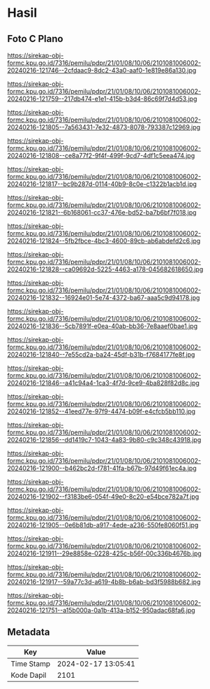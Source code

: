 # Hasil

## Foto C Plano

https://sirekap-obj-formc.kpu.go.id/7316/pemilu/pdpr/21/01/08/10/06/2101081006002-20240216-121746--2cfdaac9-8dc2-43a0-aaf0-1e819e86a130.jpg

https://sirekap-obj-formc.kpu.go.id/7316/pemilu/pdpr/21/01/08/10/06/2101081006002-20240216-121759--217db474-e1e1-415b-b3d4-86c69f7d4d53.jpg

https://sirekap-obj-formc.kpu.go.id/7316/pemilu/pdpr/21/01/08/10/06/2101081006002-20240216-121805--7a563431-7e32-4873-8078-793387c12969.jpg

https://sirekap-obj-formc.kpu.go.id/7316/pemilu/pdpr/21/01/08/10/06/2101081006002-20240216-121808--ce8a77f2-9f4f-499f-9cd7-4df1c5eea474.jpg

https://sirekap-obj-formc.kpu.go.id/7316/pemilu/pdpr/21/01/08/10/06/2101081006002-20240216-121817--bc9b287d-0114-40b9-8c0e-c1322b1acb1d.jpg

https://sirekap-obj-formc.kpu.go.id/7316/pemilu/pdpr/21/01/08/10/06/2101081006002-20240216-121821--6b168061-cc37-476e-bd52-ba7b6bf7f018.jpg

https://sirekap-obj-formc.kpu.go.id/7316/pemilu/pdpr/21/01/08/10/06/2101081006002-20240216-121824--5fb2fbce-4bc3-4600-89cb-ab6abdefd2c6.jpg

https://sirekap-obj-formc.kpu.go.id/7316/pemilu/pdpr/21/01/08/10/06/2101081006002-20240216-121828--ca09692d-5225-4463-a178-045682618650.jpg

https://sirekap-obj-formc.kpu.go.id/7316/pemilu/pdpr/21/01/08/10/06/2101081006002-20240216-121832--16924e01-5e74-4372-ba67-aaa5c9d94178.jpg

https://sirekap-obj-formc.kpu.go.id/7316/pemilu/pdpr/21/01/08/10/06/2101081006002-20240216-121836--5cb7891f-e0ea-40ab-bb36-7e8aaef0bae1.jpg

https://sirekap-obj-formc.kpu.go.id/7316/pemilu/pdpr/21/01/08/10/06/2101081006002-20240216-121840--7e55cd2a-ba24-45df-b31b-f7684177fe8f.jpg

https://sirekap-obj-formc.kpu.go.id/7316/pemilu/pdpr/21/01/08/10/06/2101081006002-20240216-121846--a41c94a4-1ca3-4f7d-9ce9-4ba828f82d8c.jpg

https://sirekap-obj-formc.kpu.go.id/7316/pemilu/pdpr/21/01/08/10/06/2101081006002-20240216-121852--41eed77e-97f9-4474-b09f-e4cfcb5bb110.jpg

https://sirekap-obj-formc.kpu.go.id/7316/pemilu/pdpr/21/01/08/10/06/2101081006002-20240216-121856--dd1419c7-1043-4a83-9b80-c9c348c43918.jpg

https://sirekap-obj-formc.kpu.go.id/7316/pemilu/pdpr/21/01/08/10/06/2101081006002-20240216-121900--b462bc2d-f781-41fa-b67b-97d49f61ec4a.jpg

https://sirekap-obj-formc.kpu.go.id/7316/pemilu/pdpr/21/01/08/10/06/2101081006002-20240216-121902--f3183be6-054f-49e0-8c20-e54bce782a7f.jpg

https://sirekap-obj-formc.kpu.go.id/7316/pemilu/pdpr/21/01/08/10/06/2101081006002-20240216-121905--0e6b81db-a917-4ede-a236-550fe8060f51.jpg

https://sirekap-obj-formc.kpu.go.id/7316/pemilu/pdpr/21/01/08/10/06/2101081006002-20240216-121911--29e8858e-0228-425c-b56f-00c336b4676b.jpg

https://sirekap-obj-formc.kpu.go.id/7316/pemilu/pdpr/21/01/08/10/06/2101081006002-20240216-121917--59a77c3d-a619-4b8b-b6ab-bd3f5988b682.jpg

https://sirekap-obj-formc.kpu.go.id/7316/pemilu/pdpr/21/01/08/10/06/2101081006002-20240216-121751--a15b000a-0a1b-413a-b152-950adac68fa6.jpg


## Metadata

| Key        | Value               |
| ---------- | ------------------- |
| Time Stamp | 2024-02-17 13:05:41 |
| Kode Dapil | 2101                |




